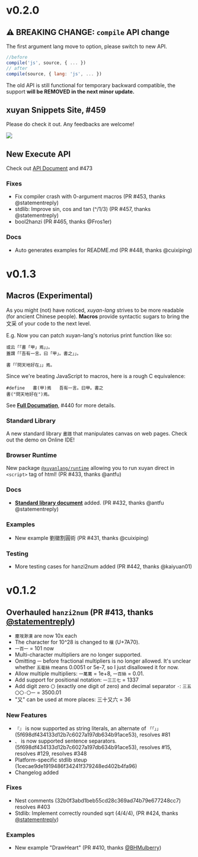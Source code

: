# v0.2.0

## ⚠ BREAKING CHANGE: `compile` API change
The first argument lang move to option, please switch to new API.

```js
//before
compile('js', source, { ... })
// after
compile(source, { lang: 'js', ... })
```

The old API is still functional for temporary backward compatible, the support **will be REMOVED in the next minor update.**

## xuyan Snippets Site, #459

Please do check it out. Any feedbacks are welcome!

![](https://user-images.githubusercontent.com/7929704/71650125-049f4800-2ce2-11ea-9f44-31c9b7e626d7.png)

## New Execute API
Check out [API Document](https://github.com/dtsdao/xuyan-lang/blob/master/documentation/Compiler-API.md) and #473


### Fixes
- Fix compiler crash with 0-argument macros (PR #453, thanks @statementreply)
- stdlib: Improve sin, cos and tan (^/1/3) (PR #457, thanks @statementreply)
- bool2hanzi (PR #465, thanks @Fros1er)

### Docs
- Auto generates examples for README.md (PR #448, thanks @cuixiping)


# v0.1.3

## Macros (Experimental)

As you might (not) have noticed, *xuyan-lang* strives to be more readable (for ancient Chinese people). **Macros** provide syntactic sugars to bring the 文采 of your code to the next level.

E.g. Now you can patch xuyan-lang's notorius print function like so:

```
或云「「書「甲」焉」」。
蓋謂「「吾有一言。曰「甲」。書之」」。

書「「問天地好在」」焉。
```

Since we're beating JavaScript to macros, here is a rough C equivalence:

```
#define   書(甲)焉   吾有一言。曰甲。書之
書("問天地好在")焉。
```

See [**Full Documation**](https://github.com/dtsdao/xuyan-lang/blob/master/documentation/Macros.md), #440 for more details.

### Standard Library
A new standard library `畫譜` that manipulates canvas on web pages. Check out the demo on Online IDE!

### Browser Runtime
New package [`@xuyanlang/runtime`](https://github.com/dtsdao/xuyan-lang/blob/master/documentation/Runtime.md) allowing you to run xuyan direct in `<script>` tag of html! (PR #433, thanks @antfu)

### Docs
- [**Standard library document**](https://github.com/dtsdao/xuyan-lang/blob/master/documentation/Standard-Lib.md) added. (PR #432, thanks @antfu @statementreply)

### Examples
- New example 劉徽割圓術 (PR #431, thanks @cuixiping)

### Testing
- More testing cases for hanzi2num added (PR #442, thanks @kaiyuan01)


# v0.1.2

## Overhauled `hanzi2num` (PR #413, thanks [@statementreply](https://github.com/statementreply))
- `塵埃渺漠` are now 10x each
- The character for 10^28 is changed to `穰` (U+7A70).
- `一百一` = 101 now
- Multi-character multipliers are no longer supported.
- Omitting `一` before fractional multipliers is no longer allowed. It's unclear whether `五毫絲` means 0.0051 or 5e-7, so I just disallowed it for now.
- Allow multiple multipliers: `一萬萬` = 1e+8, `一百絲` = 0.01.
- Add support for positional notation: `一三三七` = 1337
- Add digit zero `〇` (exactly one digit of zero) and decimal separator `·`: `三五〇〇·〇一` = 3500.01
- "又" can be used at more places: 三十又六 = 36

### New Features
- `『』` is now supported as string literals, an alternate of `「「」」` (5f698df434133d12b7c6027a197db634b91ace53), resolves #81 
- `、` is now supported sentence separators. (5f698df434133d12b7c6027a197db634b91ace53), resolves #15, resolves #129, resolves #348
- Platform-specific stdlib steup (1cecae9de1919486f34241f379248ed402b4fa96)
- Changelog added

### Fixes
- Nest comments (32b0f3abd1beb55cd28c369ad74b79e677248cc7) resolves #403
- Stdlib: Implement correctly rounded sqrt (4/4/4), (PR #424, thanks [@statementreply](https://github.com/statementreply))

### Examples
- New example "DrawHeart" (PR #410, thanks [@BHMulberry](https://github.com/BHMulberry))